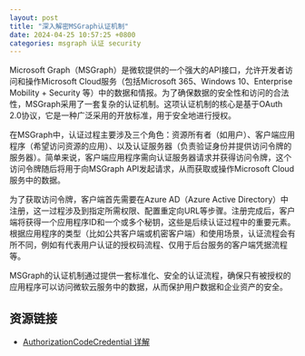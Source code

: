 ```yaml
---
layout: post
title: "深入解密MSGraph认证机制"
date: 2024-04-25 10:57:25 +0800
categories: msgraph 认证 security
---
```


Microsoft Graph（MSGraph）是微软提供的一个强大的API接口，允许开发者访问和操作Microsoft Cloud服务（包括Microsoft 365、Windows 10、Enterprise Mobility + Security 等）中的数据和情报。为了确保数据的安全性和访问的合法性，MSGraph采用了一套复杂的认证机制。这项认证机制的核心是基于OAuth 2.0协议，它是一种广泛采用的开放标准，用于安全地进行授权。

在MSGraph中，认证过程主要涉及三个角色：资源所有者（如用户）、客户端应用程序（希望访问资源的应用）、以及认证服务器（负责验证身份并提供访问令牌的服务器）。简单来说，客户端应用程序需向认证服务器请求并获得访问令牌，这个访问令牌随后将用于向MSGraph API发起请求，从而获取或操作Microsoft Cloud服务中的数据。

为了获取访问令牌，客户端首先需要在Azure AD（Azure Active Directory）中注册，这一过程涉及到指定所需权限、配置重定向URL等步骤。注册完成后，客户端将获得一个应用程序ID和一个或多个秘钥，这些是后续认证过程中的重要元素。根据应用程序的类型（比如公共客户端或机密客户端）和使用场景，认证流程会有所不同，例如有代表用户认证的授权码流程、仅用于后台服务的客户端凭据流程等。

MSGraph的认证机制通过提供一套标准化、安全的认证流程，确保只有被授权的应用程序可以访问微软云服务中的数据，从而保护用户数据和企业资产的安全。

## 资源链接

- [AuthorizationCodeCredential 详解](/2024/04/25/MSGraph-AuthorizationCodeCredential/)
